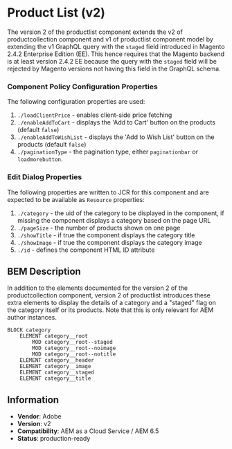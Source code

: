 <!--
Copyright 2021 Adobe Systems Incorporated

Licensed under the Apache License, Version 2.0 (the "License");
you may not use this file except in compliance with the License.
You may obtain a copy of the License at

    http://www.apache.org/licenses/LICENSE-2.0

Unless required by applicable law or agreed to in writing, software
distributed under the License is distributed on an "AS IS" BASIS,
WITHOUT WARRANTIES OR CONDITIONS OF ANY KIND, either express or implied.
See the License for the specific language governing permissions and
limitations under the License.
-->
Product List (v2)
====
The version 2 of the productlist component extends the v2 of productcollection
component and v1 of productlist component model by extending the v1 GraphQL 
query with the `staged` field introduced in Magento 2.4.2 Enterprise Edition (EE). 
This hence requires that the Magento backend is at least version 2.4.2 EE 
because the query with the `staged` field will be rejected by Magento versions
not having this field in the GraphQL schema.

### Component Policy Configuration Properties
The following configuration properties are used:

1. `./loadClientPrice` - enables client-side price fetching
2. `./enableAddToCart` - displays the 'Add to Cart' button on the products (default `false`) 
3. `./enableAddToWishList` - displays the 'Add to Wish List' button on the products (default `false`)  
4. `./paginationType` - the pagination type, either `paginationbar` or `loadmorebutton`.

### Edit Dialog Properties

The following properties are written to JCR for this component and are expected to be available as `Resource` properties:

1. `./category` - the uid of the category to be displayed in the component, if missing the component displays a
                   category based on the page URL 
2. `./pageSize` - the number of products shown on one page
3. `./showTitle` - if true the component displays the category title
4. `./showImage` - if true the component displays the category image
5. `./id` - defines the component HTML ID attribute


## BEM Description

In addition to the elements documented for the version 2 of the productcollection component,
version 2 of productlist introduces these extra elements to display the details of a category 
and a "staged" flag on the category itself or its products. 
Note that this is only relevant for AEM author instances.

```
BLOCK category
    ELEMENT category__root
        MOD category__root--staged
        MOD category__root--noimage
        MOD category__root--notitle
    ELEMENT category__header
    ELEMENT category__image
    ELEMENT category__staged
    ELEMENT category__title
```

## Information
* **Vendor**: Adobe
* **Version**: v2
* **Compatibility**: AEM as a Cloud Service / AEM 6.5
* **Status**: production-ready
